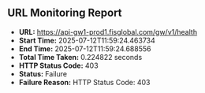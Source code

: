 ## URL Monitoring Report

- **URL:** https://api-gw1-prod1.fisglobal.com/gw/v1/health
- **Start Time:** 2025-07-12T11:59:24.463734
- **End Time:** 2025-07-12T11:59:24.688556
- **Total Time Taken:** 0.224822 seconds
- **HTTP Status Code:** 403
- **Status:** Failure
- **Failure Reason:** HTTP Status Code: 403
